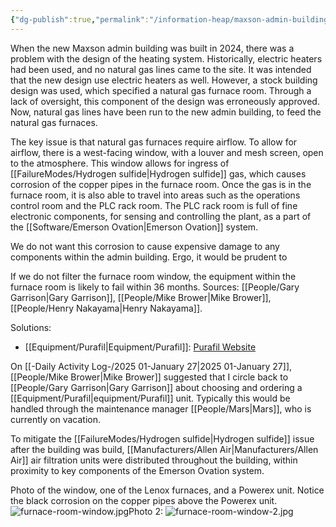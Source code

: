 ```yaml
---
{"dg-publish":true,"permalink":"/information-heap/maxson-admin-building-furnace-room/","noteIcon":"","created":"2025-05-20T09:18:16.375-05:00"}
---
```


When the new Maxson admin building was built in 2024, there was a problem with the design of the heating system. Historically, electric heaters had been used, and no natural gas lines came to the site. It was intended that the new design use electric heaters as well. However, a stock building design was used, which specified a natural gas furnace room. Through a lack of oversight, this component of the design was erroneously approved. Now, natural gas lines have been run to the new admin building, to feed the natural gas furnaces.

The key issue is that natural gas furnaces require airflow. To allow for airflow, there is a west-facing window, with a louver and mesh screen, open to the atmosphere. This window allows for ingress of [[FailureModes/Hydrogen sulfide\|Hydrogen sulfide]] gas, which causes corrosion of the copper pipes in the furnace room. Once the gas is in the furnace room, it is also able to travel into areas such as the operations control room and the PLC rack room. The PLC rack room is full of fine electronic components, for sensing and controlling the plant, as a part of the [[Software/Emerson Ovation\|Emerson Ovation]] system. 

We do not want this corrosion to cause expensive damage to any components within the admin building. Ergo, it would be prudent to 

If we do not filter the furnace room window, the equipment within the furnace room is likely to fail within 36 months. Sources: [[People/Gary Garrison\|Gary Garrison]], [[People/Mike Brower\|Mike Brower]], [[People/Henry Nakayama\|Henry Nakayama]].

Solutions:
- [[Equipment/Purafil\|Equipment/Purafil]]: [Purafil Website](https://www.purafil.com/)

On [[-Daily Activity Log-/2025 01-January 27\|2025 01-January 27]], [[People/Mike Brower\|Mike Brower]] suggested that I circle back to [[People/Gary Garrison\|Gary Garrison]] about choosing and ordering a [[Equipment/Purafil\|equipment/Purafil]] unit. Typically this would be handled through the maintenance manager [[People/Mars\|Mars]], who is currently  on vacation.

To mitigate the [[FailureModes/Hydrogen sulfide\|Hydrogen sulfide]] issue after the building was build, [[Manufacturers/Allen Air\|Manufacturers/Allen Air]] air filtration units were distributed throughout the building, within proximity to key components of the Emerson Ovation system. 

Photo of the window, one of the Lenox furnaces, and a Powerex unit. Notice the black corrosion on the copper pipes above the Powerex unit. ![furnace-room-window.jpg](/img/user/furnace-room-window.jpg)Photo 2: ![furnace-room-window-2.jpg](/img/user/furnace-room-window-2.jpg)